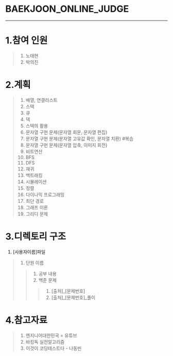 # BAEKJOON_ONLINE_JUDGE
-----------------------
1.참여 인원
=======================
>1. 노태현
>2. 박의진

2.계획
=======================
>1. 배열, 연결리스트
>2. 스택
>3. 큐
>4. 덱
>5. 스택의 활용
>6. 문자열 구현 문제(문자열 회문, 문자열 편집)
>7. 문자열 구현 문제(문자열 고유값 확인, 문자열 치환)
#복습
>8. 문자열 구현 문제(문자열 압축, 이미지 회전)
>9. 비트연산
>10. BFS
>11. DFS
>12. 재귀
>13. 백트래킹
>14. 시뮬레이션
>15. 정렬
>16. 다이나믹 프로그래밍
>17. 최단 경로
>18. 그래프 이론
>19. 그리디 문제

3.디렉토리 구조
=====================
1. [사용자이름]파일
>1. 단원 이름
>>1. 공부 내용
>>2. 백준 문제
>>>1. [출처]_[문제번호]
>>>2. [출처]_[문제번호]_풀이

4.참고자료
======================
>1. 엔지니어대한민국 = 유튜브
>2. 바킹독 실전알고리즘
>3. 이것이 코딩테스트다 - 나동빈
